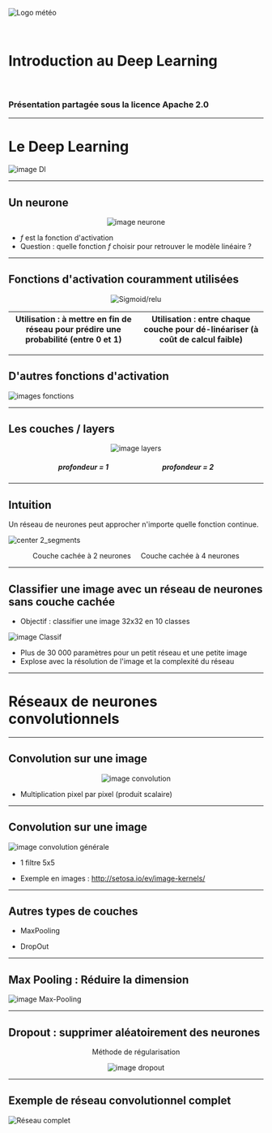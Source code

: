 <style>

.slide {
 background-color: White ;
 font: 25px arial, sans-serif;
 position: relative;
 background-image: url('./Images/logo.png');
 background-repeat: no-repeat, repeat;
 background-position: bottom 10px left 10px;
 }

.slide a {
 color: black;
 }
 
.slide h1 {
 color: Black !important;
 } 
 
.slide h2 {
 color: SteelBlue ; 
 } 
 
 .slide h3 {
 color: LightSkyBlue ; 
 }
 
 .slide h4 { 
 color: Black; 
 }
 
 .slide h5 {
 color: Red
 }
 
</style>

<!-- *page_number: true -->

![Logo météo](./Images/logo2.PNG)

<br/>

Introduction au Deep Learning
=

<br/>

### Présentation partagée sous la licence Apache 2.0

---

<!-- *page_number: true -->

# Le Deep Learning 

![image Dl](./Images/04-intro_DL/DL.PNG)

---

<!-- *page_number: true -->

## Un neurone
 
 <center>
 
![image neurone](./Images/04-intro_DL/neurone.png) 
 
</center>

* *f* est la fonction d'activation
* Question : quelle fonction *f* choisir pour retrouver le modèle linéaire ?

---

<!-- *page_number: true -->

## Fonctions d'activation couramment utilisées

<center>

![Sigmoid/relu](./Images/04-intro_DL/sigmoid_relu.PNG)
</center>

|Utilisation : à mettre en fin de réseau pour prédire une probabilité (entre 0 et 1) |Utilisation : entre chaque couche pour dé-linéariser (à coût de calcul faible)|
|:---:|:---:|

---

<!-- *page_number: true -->

## D'autres fonctions d'activation 

![images fonctions](./Images/04-intro_DL/fonction_activation.PNG) 

---

<!-- *page_number: true -->

## Les couches / layers 

<center>

![image layers](./Images/04-intro_DL/layers.PNG)

##### profondeur = 1 &nbsp;&nbsp;&nbsp;&nbsp;&nbsp;&nbsp;&nbsp;&nbsp;&nbsp;&nbsp;&nbsp;&nbsp;&nbsp;&nbsp;&nbsp;&nbsp;&nbsp;&nbsp;&nbsp;&nbsp;&nbsp;&nbsp;&nbsp;&nbsp;&nbsp;&nbsp;&nbsp;&nbsp;&nbsp;&nbsp; profondeur = 2 

</center>

---

<!-- *page_number: true -->

## Intuition

Un réseau de neurones peut approcher n'importe quelle fonction continue.

![center 2_segments](./Images/04-intro_DL/approche_courbe_segments.png)
<center>Couche cachée à 2 neurones &nbsp;&nbsp;&nbsp; Couche cachée à 4 neurones
</center>

---

<!-- *page_number: true -->

## Classifier une image avec un réseau de neurones sans couche cachée

+ Objectif : classifier une image 32x32 en 10 classes

![image Classif](./Images/04-intro_DL/classif.PNG)

+ Plus de 30 000 paramètres pour un petit réseau et une petite image 
+ Explose avec la résolution de l'image et la complexité du réseau

---

# Réseaux de neurones convolutionnels

<!-- *page_number: true -->


---

<!-- *page_number: true -->

## Convolution sur une image 

<center> 
  
![image convolution](./Images/04-intro_DL/convolution2.PNG)

</center>

+ Multiplication pixel par pixel (produit scalaire)

---

<!-- *page_number: true -->

## Convolution sur une image 

![image convolution générale](./Images/04-intro_DL/convolution.PNG)

- 1 filtre 5x5

- Exemple en images : <http://setosa.io/ev/image-kernels/>

--- 

<!-- *page_number: true -->

## Autres types de couches 

 
- MaxPooling

- DropOut

---

<!-- *page_number: true -->

## Max Pooling : Réduire la dimension

![image Max-Pooling](./Images/04-intro_DL/maxpooling.PNG)

---

<!-- *page_number: true -->

## Dropout : supprimer aléatoirement des neurones 

<center>

 Méthode de régularisation 

![image dropout](./Images/04-intro_DL/dropout.PNG)

</center>

---

<!-- *page_number: true -->

## Exemple de réseau convolutionnel complet 

![Réseau complet](./Images/04-intro_DL/réseau_complet.PNG)


